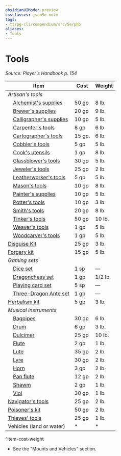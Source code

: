 ```yaml
---
obsidianUIMode: preview
cssclasses: json5e-note
tags:
- ttrpg-cli/compendium/src/5e/phb
aliases:
- Tools
---
```

# Tools
*Source: Player's Handbook p. 154* 

| Item | Cost | Weight |
|------|------|--------|
| *Artisan's tools* |  |  |
| &emsp;[Alchemist's supplies](/3-Mechanics/CLI/Compendium/items/alchemists-supplies.md) | 50 gp | 8 lb. |
| &emsp;[Brewer's supplies](/3-Mechanics/CLI/Compendium/items/brewers-supplies.md) | 20 gp | 9 lb. |
| &emsp;[Calligrapher's supplies](/3-Mechanics/CLI/Compendium/items/calligraphers-supplies.md) | 10 gp | 5 lb. |
| &emsp;[Carpenter's tools](/3-Mechanics/CLI/Compendium/items/carpenters-tools.md) | 8 gp | 6 lb. |
| &emsp;[Cartographer's tools](/3-Mechanics/CLI/Compendium/items/cartographers-tools.md) | 15 gp. | 6 lb. |
| &emsp;[Cobbler's tools](/3-Mechanics/CLI/Compendium/items/cobblers-tools.md) | 5 gp | 5 lb. |
| &emsp;[Cook's utensils](/3-Mechanics/CLI/Compendium/items/cooks-utensils.md) | 1 gp | 8 lb. |
| &emsp;[Glassblower's tools](/3-Mechanics/CLI/Compendium/items/glassblowers-tools.md) | 30 gp | 5 lb. |
| &emsp;[Jeweler's tools](/3-Mechanics/CLI/Compendium/items/jewelers-tools.md) | 25 gp | 2 lb. |
| &emsp;[Leatherworker's tools](/3-Mechanics/CLI/Compendium/items/leatherworkers-tools.md) | 5 gp | 5 lb. |
| &emsp;[Mason's tools](/3-Mechanics/CLI/Compendium/items/masons-tools.md) | 10 gp | 8 lb. |
| &emsp;[Painter's supplies](/3-Mechanics/CLI/Compendium/items/painters-supplies.md) | 10 gp | 5 lb. |
| &emsp;[Potter's tools](/3-Mechanics/CLI/Compendium/items/potters-tools.md) | 10 gp | 3 lb. |
| &emsp;[Smith's tools](/3-Mechanics/CLI/Compendium/items/smiths-tools.md) | 20 gp | 8 lb. |
| &emsp;[Tinker's tools](/3-Mechanics/CLI/Compendium/items/tinkers-tools.md) | 50 gp | 10 lb. |
| &emsp;[Weaver's tools](/3-Mechanics/CLI/Compendium/items/weavers-tools.md) | 1 gp | 5 lb. |
| &emsp;[Woodcarver's tools](/3-Mechanics/CLI/Compendium/items/woodcarvers-tools.md) | 1 gp | 5 lb. |
| [Disguise Kit](/3-Mechanics/CLI/Compendium/items/disguise-kit.md) | 25 gp | 3 lb. |
| [Forgery kit](/3-Mechanics/CLI/Compendium/items/forgery-kit.md) | 15 gp | 5 lb. |
| *Gaming sets* |  |  |
| &emsp;[Dice set](/3-Mechanics/CLI/Compendium/items/dice-set.md) | 1 sp | — |
| &emsp;[Dragonchess set](/3-Mechanics/CLI/Compendium/items/dragonchess-set.md) | 1 gp | 1/2 lb. |
| &emsp;[Playing card set](/3-Mechanics/CLI/Compendium/items/playing-card-set.md) | 5 sp | — |
| &emsp;[Three-Dragon Ante set](/3-Mechanics/CLI/Compendium/items/three-dragon-ante-set.md) | 1 gp | — |
| [Herbalism kit](/3-Mechanics/CLI/Compendium/items/herbalism-kit.md) | 5 gp | 3 lb. |
| *Musical instruments* |  |  |
| &emsp;[Bagpipes](/3-Mechanics/CLI/Compendium/items/bagpipes.md) | 30 gp | 6 lb. |
| &emsp;[Drum](/3-Mechanics/CLI/Compendium/items/drum.md) | 6 gp | 3 lb. |
| &emsp;[Dulcimer](/3-Mechanics/CLI/Compendium/items/dulcimer.md) | 25 gp | 10 lb. |
| &emsp;[Flute](/3-Mechanics/CLI/Compendium/items/flute.md) | 2 gp | 1 lb. |
| &emsp;[Lute](/3-Mechanics/CLI/Compendium/items/lute.md) | 35 gp | 2 lb. |
| &emsp;[Lyre](/3-Mechanics/CLI/Compendium/items/lyre.md) | 30 gp | 2 lb. |
| &emsp;[Horn](/3-Mechanics/CLI/Compendium/items/horn.md) | 3 gp | 2 lb. |
| &emsp;[Pan flute](/3-Mechanics/CLI/Compendium/items/pan-flute.md) | 12 gp | 2 lb. |
| &emsp;[Shawm](/3-Mechanics/CLI/Compendium/items/shawm.md) | 2 gp | 1 lb. |
| &emsp;[Viol](/3-Mechanics/CLI/Compendium/items/viol.md) | 30 gp | 1 lb. |
| [Navigator's tools](/3-Mechanics/CLI/Compendium/items/navigators-tools.md) | 25 gp | 2 lb. |
| [Poisoner's kit](/3-Mechanics/CLI/Compendium/items/poisoners-kit.md) | 50 gp | 2 lb. |
| [Thieves' tools](/3-Mechanics/CLI/Compendium/items/thieves-tools.md) | 25 gp | 1 lb. |
| Vehicles (land or water) | * | * |
^item-cost-weight

* See the "Mounts and Vehicles" section.